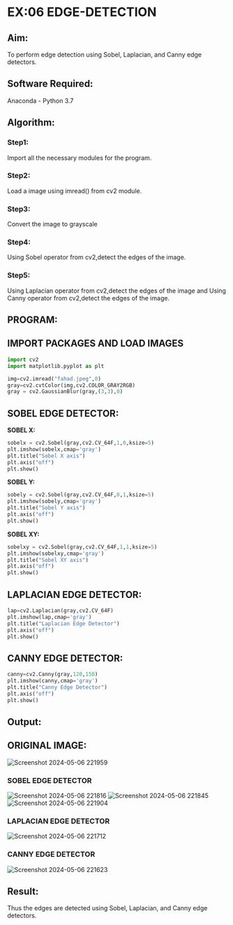 #  EX:06 EDGE-DETECTION
## Aim:
To perform edge detection using Sobel, Laplacian, and Canny edge detectors.

## Software Required:
Anaconda - Python 3.7

## Algorithm:
### Step1:
Import all the necessary modules for the program.

### Step2:
Load a image using imread() from cv2 module.

### Step3:
Convert the image to grayscale

### Step4:
Using Sobel operator from cv2,detect the edges of the image.

### Step5:

Using Laplacian operator from cv2,detect the edges of the image and Using Canny operator from cv2,detect the edges of the image.

## PROGRAM:
## IMPORT PACKAGES AND LOAD IMAGES
  ```python
import cv2
import matplotlib.pyplot as plt

img=cv2.imread("fahad.jpeg",0)
gray=cv2.cvtColor(img,cv2.COLOR_GRAY2RGB)
gray = cv2.GaussianBlur(gray,(3,3),0)
```
## SOBEL EDGE DETECTOR:
**SOBEL X:**
  ```python
  sobelx = cv2.Sobel(gray,cv2.CV_64F,1,0,ksize=5)
plt.imshow(sobelx,cmap='gray')
plt.title("Sobel X axis")
plt.axis("off")
plt.show()
```
**SOBEL Y:**
```python
sobely = cv2.Sobel(gray,cv2.CV_64F,0,1,ksize=5)
plt.imshow(sobely,cmap='gray')
plt.title("Sobel Y axis")
plt.axis("off")
plt.show()
```
**SOBEL XY:**
  ```python
  sobelxy = cv2.Sobel(gray,cv2.CV_64F,1,1,ksize=5)
plt.imshow(sobelxy,cmap='gray')
plt.title("Sobel XY axis")
plt.axis("off")
plt.show()
```
## LAPLACIAN EDGE DETECTOR:
```python
lap=cv2.Laplacian(gray,cv2.CV_64F)
plt.imshow(lap,cmap='gray')
plt.title("Laplacian Edge Detector")
plt.axis("off")
plt.show()
```
## CANNY EDGE DETECTOR:
```python
canny=cv2.Canny(gray,120,150)
plt.imshow(canny,cmap='gray')
plt.title("Canny Edge Detector")
plt.axis("off")
plt.show()
```

## Output:
## ORIGINAL IMAGE:
![Screenshot 2024-05-06 221959](https://github.com/syedmokthiyar/EDGE-DETECTION/assets/118787294/caa9de1b-ccae-4dbf-b19f-543105052785)


### SOBEL EDGE DETECTOR

![Screenshot 2024-05-06 221816](https://github.com/syedmokthiyar/EDGE-DETECTION/assets/118787294/9ec1bba1-97c3-4386-ab81-38c74b3c204f)
![Screenshot 2024-05-06 221845](https://github.com/syedmokthiyar/EDGE-DETECTION/assets/118787294/a1a7f32a-b533-45a3-97ea-2c165a56cec9)
![Screenshot 2024-05-06 221904](https://github.com/syedmokthiyar/EDGE-DETECTION/assets/118787294/b7bd82aa-ed69-4698-b5e9-d6fe8c850686)


### LAPLACIAN EDGE DETECTOR
![Screenshot 2024-05-06 221712](https://github.com/syedmokthiyar/EDGE-DETECTION/assets/118787294/f422c95d-3034-4038-a99e-27afa240bd13)


### CANNY EDGE DETECTOR
![Screenshot 2024-05-06 221623](https://github.com/syedmokthiyar/EDGE-DETECTION/assets/118787294/e1d7a613-7ccb-4e73-bd0c-ff042223725a)


## Result:
Thus the edges are detected using Sobel, Laplacian, and Canny edge detectors.
